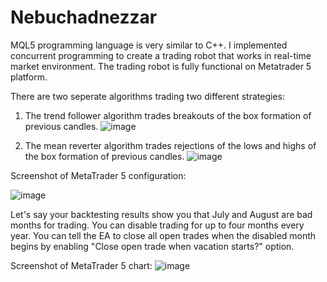 # Nebuchadnezzar

MQL5 programming language is very similar to C++. I implemented concurrent programming to create a trading robot that works in real-time market environment. The trading robot is fully functional on Metatrader 5 platform.


There are two seperate algorithms trading two different strategies:

1. The trend follower algorithm trades breakouts of the box formation of previous candles.
![image](https://github.com/user-attachments/assets/86cff7cb-cae7-4d22-be2f-b0020ac4efdd)
 
2. The mean reverter algorithm trades rejections of the lows and highs of the box formation of previous candles.
![image](https://github.com/user-attachments/assets/647c31bd-2da5-442b-a001-2340f6fa80b1)

Screenshot of MetaTrader 5 configuration:

![image](https://github.com/user-attachments/assets/8ada5d69-69bf-4a58-83d7-00eb8bc6a7e8)

Let's say your backtesting results show you that July and August are bad months for trading. You can disable trading for up to four months every year. You can tell the EA to close all open trades when the disabled month begins by enabling "Close open trade when vacation starts?" option. 

Screenshot of MetaTrader 5 chart:
![image](https://github.com/user-attachments/assets/a2f6e559-05bb-4c41-a817-6171041f4a8c)


